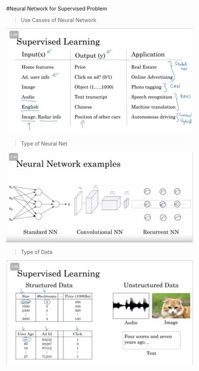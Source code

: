 #Neural Network for Supervised Problem

>Use Casses of Neural Network

![Use Cases of Neural Net](../Screenshots/Screenshot_6.png)

>Type of Neural Net

![Types of Neural Net](../Screenshots/Screenshot_7.png)

> Type of Data

![Type of Data](../Screenshots/Screenshot_8.png)